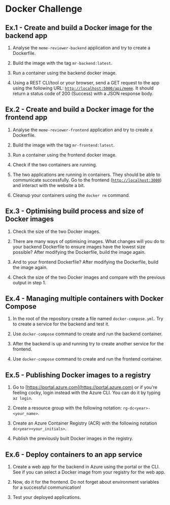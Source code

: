 # Docker Challenge

## Ex.1 - Create and build a Docker image for the backend app

1. Analyse the `meme-reviewer-backend` application and try to create a Dockerfile.

2. Build the image with the tag `mr-backend:latest`.

3. Run a container using the backend docker image.

3. Using a REST CLI/tool or your browser, send a GET request to the app using the following URL: [`http://localhost:5000/api/meme`](http://localhost:5000/api/meme). It should return a status code of 200 (Success) with a JSON response body.

## Ex.2 - Create and build a Docker image for the frontend app

1. Analyse the `meme-reviewer-frontend` application and try to create a Dockerfile.

2. Build the image with the tag `mr-frontend:latest`.

3. Run a container using the frontend docker image.

4. Check if the two containers are running.

5. The two applications are running in containers. They should be able to communicate successfully. Go to the frontend ([`http://localhost:3000`](http://localhost:3000)) and interact with the website a bit.

6. Cleanup your containers using the `docker rm` command.

## Ex.3 - Optimising build process and size of Docker images

1. Check the size of the two Docker images.

2. There are many ways of optimising images. What changes will you do to your backend Dockerfile to ensure images have the lowest size possible? After modifying the Dockerfile, build the image again.

3. And to your frontend Dockerfile? After modifying the Dockerfile, build the image again.

4. Check the size of the two Docker images and compare with the previous output in step 1.

## Ex.4 - Managing multiple containers with Docker Compose 

1. In the root of the repository create a file named `docker-compose.yml`. Try to create a service for the backend and test it.

2. Use `docker-compose` command to create and run the backend container.

3.  After the backend is up and running try to create another service for the frontend.

4. Use `docker-compose` command to create and run the frontend container.

## Ex.5 - Publishing Docker images to a registry

1. Go to [https://portal.azure.com](https://portal.azure.com) or if you're feeling cocky, login instead with the Azure CLI. You can do it by typing `az login`.

2. Create a resource group with the following notation: `rg-dc<year>-<your_name>`.

3. Create an Azure Container Registry (ACR) with the following notation `dc<year><your_initials>`.

4. Publish the previously built Docker images in the registry.

## Ex.6 - Deploy containers to an app service

1. Create a web app for the backend in Azure using the portal or the CLI. See if you can select a Docker image from your registry for the web app.

2. Now, do it for the frontend. Do not forget about environment variables for a successful communication!

3. Test your deployed applications.
